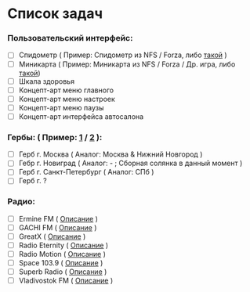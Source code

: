 # Список задач
### Пользовательский интерфейс:

- [ ] Спидометр ( Пример: Спидометр из NFS / Forza, либо [такой](https://vk.cc/cd8eHL) ) 
- [ ] Миникарта ( Пример: Миникарта из NFS / Forza / Др. игра, либо [такой](https://vk.cc/cd93MJ))
- [ ] Шкала здоровья
- [ ] Концепт-арт меню главного
- [ ] Концепт-арт меню настроек
- [ ] Концепт-арт меню паузы
- [ ] Концепт-арт интерфейса автосалона

### Гербы: ( Пример: [1](https://vk.cc/cd93Wb) / [2](https://vk.cc/cd93Wl) ):

- [ ] Герб г. Москва ( Аналог: Москва & Нижний Новгород )
- [ ] Гебр г. Новиград ( Аналог: - ; Сборная солянка в данный момент )
- [ ] Герб г. Санкт-Петербург ( Аналог: СПб )
- [ ] Герб г. ?

### Радио:

- [ ] Ermine FM ( [Описание](https://github.com/wisters/er-project/blob/main/Assets/Audio/Radio/Ermine%20FM/info.md) )
- [ ] GACHI FM ( [Описание](https://github.com/wisters/er-project/blob/main/Assets/Audio/Radio/GACHI%20FM/info.md) )
- [ ] GreatX ( [Описание](https://github.com/wisters/er-project/blob/main/Assets/Audio/Radio/GreatX/info.md) )
- [ ] Radio Eternity ( [Описание](https://github.com/wisters/er-project/blob/main/Assets/Audio/Radio/Radio%20Eternity/info.md) )
- [ ] Radio Motion ( [Описание](https://github.com/wisters/er-project/blob/main/Assets/Audio/Radio/Radio%20Motion/info.md) )
- [ ] Space 103.9 ( [Описание](https://github.com/wisters/er-project/blob/main/Assets/Audio/Radio/Space%20103.9/info.md) )
- [ ] Superb Radio ( [Описание](https://github.com/wisters/er-project/blob/main/Assets/Audio/Radio/Superb%20Radio/info.md) )
- [ ] Vladivostok FM ( [Описание](https://github.com/wisters/er-project/blob/main/Assets/Audio/Radio/Vladivostok%20FM/info.md) )